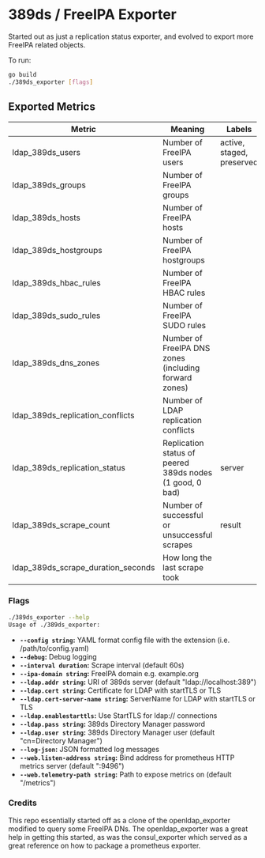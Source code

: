 # 389ds / FreeIPA Exporter

Started out as just a replication status exporter, and evolved to export more FreeIPA related objects.

To run:
```bash
go build
./389ds_exporter [flags]
```

## Exported Metrics

| Metric | Meaning | Labels |
| ------ | ------- | ------ |
| ldap_389ds_users | Number of FreeIPA users | active, staged, preserved |
| ldap_389ds_groups | Number of FreeIPA groups | |
| ldap_389ds_hosts | Number of FreeIPA hosts | |
| ldap_389ds_hostgroups | Number of FreeIPA hostgroups | |
| ldap_389ds_hbac_rules | Number of FreeIPA HBAC rules | |
| ldap_389ds_sudo_rules | Number of FreeIPA SUDO rules | |
| ldap_389ds_dns_zones | Number of FreeIPA DNS zones (including forward zones) | |
| ldap_389ds_replication_conflicts | Number of LDAP replication conflicts | |
| ldap_389ds_replication_status | Replication status of peered 389ds nodes (1 good, 0 bad) | server |
| ldap_389ds_scrape_count | Number of successful or unsuccessful scrapes | result |
| ldap_389ds_scrape_duration_seconds | How long the last scrape took |

### Flags

```bash
./389ds_exporter --help
Usage of ./389ds_exporter:
```

* __`--config string`:__  YAML format config file with the extension (i.e. /path/to/config.yaml)
* __`--debug`:__  Debug logging
* __`--interval duration`:__  Scrape interval (default 60s)
* __`--ipa-domain string`:__  FreeIPA domain e.g. example.org
* __`--ldap.addr string`:__  URI of 389ds server (default "ldap://localhost:389")
* __`--ldap.cert string`:__  Certificate for LDAP with startTLS or TLS
* __`--ldap.cert-server-name string`:__  ServerName for LDAP with startTLS or TLS
* __`--ldap.enablestarttls`:__  Use StartTLS for ldap:// connections
* __`--ldap.pass string`:__  389ds Directory Manager password
* __`--ldap.user string`:__  389ds Directory Manager user (default "cn=Directory Manager")
* __`--log-json`:__  JSON formatted log messages
* __`--web.listen-address string`:__  Bind address for prometheus HTTP metrics server (default ":9496")
* __`--web.telemetry-path string`:__  Path to expose metrics on (default "/metrics")

### Credits

This repo essentially started off as a clone of the openldap_exporter modified to query
some FreeIPA DNs. The openldap_exporter was a great help in getting this started, as was
the consul_exporter which served as a great reference on how to package a prometheus
exporter.
